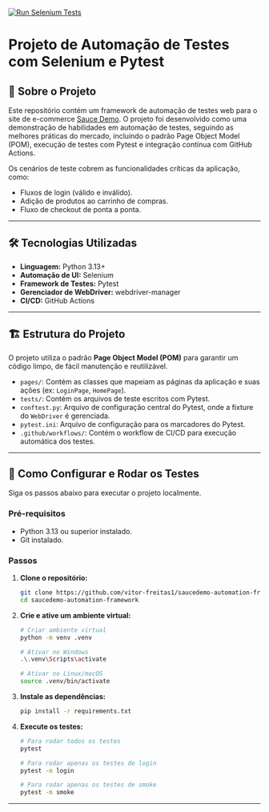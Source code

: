 [![Run Selenium Tests](https://github.com/vitor-freitas1/saucedemo-automation-framework/actions/workflows/run-tests.yml/badge.svg)](https://github.com/vitor-freitas1/saucedemo-automation-framework/actions/workflows/run-tests.yml)
# Projeto de Automação de Testes com Selenium e Pytest

## 📖 Sobre o Projeto

Este repositório contém um framework de automação de testes web para o site de e-commerce [Sauce Demo](https://www.saucedemo.com/). 
O projeto foi desenvolvido como uma demonstração de habilidades em automação de testes, seguindo as melhores práticas do mercado, incluindo o padrão Page Object Model (POM), execução de testes com Pytest e integração contínua com GitHub Actions.

Os cenários de teste cobrem as funcionalidades críticas da aplicação, como:
* Fluxos de login (válido e inválido).
* Adição de produtos ao carrinho de compras.
* Fluxo de checkout de ponta a ponta.

---

## 🛠️ Tecnologias Utilizadas

* **Linguagem:** Python 3.13+
* **Automação de UI:** Selenium
* **Framework de Testes:** Pytest
* **Gerenciador de WebDriver:** webdriver-manager
* **CI/CD:** GitHub Actions

---

## 🏗️ Estrutura do Projeto

O projeto utiliza o padrão **Page Object Model (POM)** para garantir um código limpo, de fácil manutenção e reutilizável.

* `pages/`: Contém as classes que mapeiam as páginas da aplicação e suas ações (ex: `LoginPage`, `HomePage`).
* `tests/`: Contém os arquivos de teste escritos com Pytest.
* `conftest.py`: Arquivo de configuração central do Pytest, onde a fixture do `WebDriver` é gerenciada.
* `pytest.ini`: Arquivo de configuração para os marcadores do Pytest.
* `.github/workflows/`: Contém o workflow de CI/CD para execução automática dos testes.

---

## 🚀 Como Configurar e Rodar os Testes

Siga os passos abaixo para executar o projeto localmente.

### Pré-requisitos
* Python 3.13 ou superior instalado.
* Git instalado.

### Passos

1.  **Clone o repositório:**
    ```sh
    git clone https://github.com/vitor-freitas1/saucedemo-automation-framework.git
    cd saucedemo-automation-framework
    ```

2.  **Crie e ative um ambiente virtual:**
    ```sh
    # Criar ambiente virtual
    python -m venv .venv

    # Ativar no Windows
    .\.venv\Scripts\activate

    # Ativar no Linux/macOS
    source .venv/bin/activate
    ```

3.  **Instale as dependências:**
    ```sh
    pip install -r requirements.txt
    ```

4.  **Execute os testes:**
    ```sh
    # Para rodar todos os testes
    pytest

    # Para rodar apenas os testes de login
    pytest -m login

    # Para rodar apenas os testes de smoke
    pytest -m smoke
    ```

---
